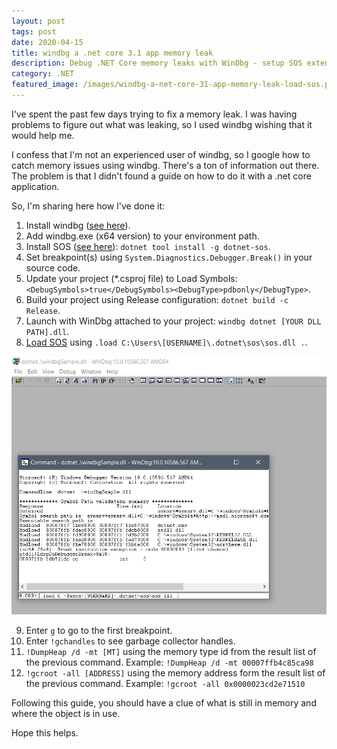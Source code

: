 ```yaml
---
layout: post
tags: post
date: 2020-04-15
title: windbg a .net core 3.1 app memory leak
description: Debug .NET Core memory leaks with WinDbg - setup SOS extension, analyze garbage collector handles, and find heap issues.
category: .NET
featured_image: /images/windbg-a-net-core-31-app-memory-leak-load-sos.png
---
```


I've spent the past few days trying to fix a memory leak. I was having problems to figure out what was leaking, so I used windbg wishing that it would help me.

I confess that I'm not an experienced user of windbg, so I google how to catch memory issues using windbg. There's a ton of information out there. The problem is that I didn't found a guide on how to do it with a .net core application.

So, I'm sharing here how I've done it:

1.  Install windbg ([see here](https://docs.microsoft.com/en-us/windows-hardware/drivers/debugger/debugger-download-tools)).
2.  Add windbg.exe (x64 version) to your environment path.
3.  Install SOS ([see here](https://github.com/dotnet/diagnostics#installing-sos)): `dotnet tool install -g dotnet-sos`.
4.  Set breakpoint(s) using `System.Diagnostics.Debugger.Break()` in your source code.
5.  Update your project (\*.csproj file) to Load Symbols: `<DebugSymbols>true</DebugSymbols><DebugType>pdbonly</DebugType>`.
6.  Build your project using Release configuration: `dotnet build -c Release`.
7.  Launch with WinDbg attached to your project: `windbg dotnet [YOUR DLL PATH].dll`.
8.  [Load SOS](https://bret.codes/net-core-and-windbg/#loadsos) using `.load C:\Users\[USERNAME]\.dotnet\sos\sos.dll .`.

![windbg - load sos](/images/windbg-a-net-core-31-app-memory-leak-load-sos.png)

9.  Enter `g` to go to the first breakpoint.
10. Enter `!gchandles` to see garbage collector handles.
11. `!DumpHeap /d -mt [MT]` using the memory type id from the result list of the previous command. Example: `!DumpHeap /d -mt 00007ffb4c85ca98`
12. `!gcroot -all [ADDRESS]` using the memory address form the result list of the previous command. Example: `!gcroot -all 0x0000023cd2e71510`

Following this guide, you should have a clue of what is still in memory and where the object is in use.

Hope this helps.
